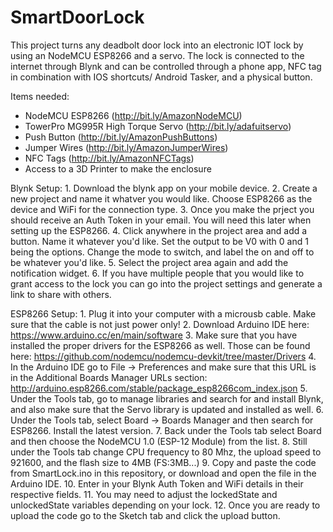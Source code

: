 # SmartDoorLock
This project turns any deadbolt door lock into an electronic IOT lock by using an NodeMCU ESP8266 and a servo. The lock is connected to the internet through Blynk and can be controlled through a phone app, NFC tag in combination with IOS shortcuts/ Android Tasker, and a physical button.  

Items needed:
  - NodeMCU ESP8266 (http://bit.ly/AmazonNodeMCU)
  - TowerPro MG995R High Torque Servo (http://bit.ly/adafuitservo)
  - Push Button (http://bit.ly/AmazonPushButtons)
  - Jumper Wires (http://bit.ly/AmazonJumperWires)
  - NFC Tags (http://bit.ly/AmazonNFCTags)
  - Access to a 3D Printer to make the enclosure
  
  Blynk Setup:
    1. Download the blynk app on your mobile device.
    2. Create a new project and name it whatver you would like. Choose ESP8266 as the device and WiFi for the connection type. 
    3. Once you make the prject you should receive an Auth Token in your email. You will need this later when setting up the ESP8266.
    4. Click anywhere in the project area and add a button. Name it whatever you'd like. Set the output to be V0 with 0 and 1 being the          options. Change the mode to switch, and label the on and off to be whatever you'd like.
    5. Select the project area again and add the notification widget. 
    6. If you have multiple people that you would like to grant access to the lock you can go into the project settings and generate a            link to share with others. 
    
   ESP8266 Setup:
    1. Plug it into your computer with a microusb cable. Make sure that the cable is not just power only! 
    2. Download Arduino IDE here: https://www.arduino.cc/en/main/software
    3. Make sure that you have installed the proper drivers for the ESP8266 as well. Those can be found here:                                  https://github.com/nodemcu/nodemcu-devkit/tree/master/Drivers
    4. In the Arduino IDE go to File -> Preferences and make sure that this URL is in the Additional Boards Manager URLs section:              http://arduino.esp8266.com/stable/package_esp8266com_index.json
    5. Under the Tools tab, go to manage libraries and search for and install Blynk, and also make sure that the Servo library is              updated and installed as well.
    6. Under the Tools tab, select Board -> Boards Manager and then search for ESP8266. Install the latest version. 
    7. Back under the Tools tab select Board and then choose the NodeMCU 1.0 (ESP-12 Module) from the list. 
    8. Still under the Tools tab change CPU frequency to 80 Mhz, the upload speed to 921600, and the flash size to 4MB (FS:3MB...)
    9. Copy and paste the code from SmartLock.ino in this repository, or download and open the file in the Arduino IDE. 
    10. Enter in your Blynk Auth Token and WiFi details in their respective fields.
    11. You may need to adjust the lockedState and unlockedState variables depending on your lock. 
    12. Once you are ready to upload the code go to the Sketch tab and click the upload button. 
    
    
  
  
